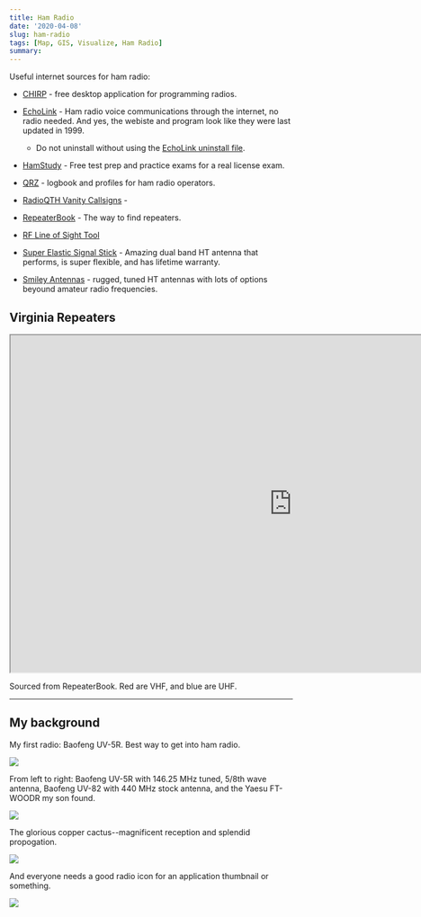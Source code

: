 ```yaml
---
title: Ham Radio
date: '2020-04-08'
slug: ham-radio
tags: [Map, GIS, Visualize, Ham Radio]
summary:
---
```


Useful internet sources for ham radio:

+ [CHIRP](https://chirp.danplanet.com/projects/chirp/wiki/Download) - free desktop application for programming radios.

+ [EchoLink](http://echolink.org/) - Ham radio voice communications through the internet, no radio needed. And yes, the webiste and program look like they were last updated in 1999.
    - Do not uninstall without using the [EchoLink uninstall file](/file/EchoLinkRemove.zip).

+ [HamStudy](https://hamstudy.org/) - Free test prep and practice exams for a real license exam.

+ [QRZ](https://www.qrz.com/) - logbook and profiles for ham radio operators.

+ [RadioQTH Vanity Callsigns](http://www.radioqth.net/vanity/available) - 

+ [RepeaterBook](https://www.repeaterbook.com/repeaters/index.php?state_id=none) - The way to find repeaters.

+ [RF Line of Sight Tool](https://www.scadacore.com/tools/rf-path/rf-line-of-sight/)

+ [Super Elastic Signal Stick](https://signalstuff.com/) - Amazing dual band HT antenna that performs, is super flexible, and has lifetime warranty.

+ [Smiley Antennas](https://www.smileyantenna.com/) - rugged, tuned HT antennas with lots of options beyound amateur radio frequencies.

## Virginia Repeaters

<iframe src="https://www.google.com/maps/d/embed?mid=1pGKbOhc4Sc4dyNEzIiPAb8ZpRkFK4QJK" width="1000" height="600"></iframe>

Sourced from RepeaterBook. Red are VHF, and blue are UHF.

-----

## My background

My first radio: Baofeng UV-5R. Best way to get into ham radio.

![](/img/sm-uv-5r.jpg)

From left to right: Baofeng UV-5R with 146.25 MHz tuned, 5/8th wave antenna, Baofeng UV-82 with 440 MHz stock antenna, and the Yaesu FT-WOODR my son found.

![](/img/sm-three-radio.jpg)

The glorious copper cactus--magnificent reception and splendid propogation.

![](/img/sm-cactus.jpg)

And everyone needs a good radio icon for an application thumbnail or something.

![](/img/radio.ico)